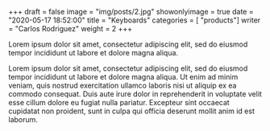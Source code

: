 +++
draft = false
image = "img/posts/2.jpg"
showonlyimage = true
date = "2020-05-17 18:52:00"
title = "Keyboards"
categories = [ "products"]
writer = "Carlos Rodriguez"
weight = 2
+++

Lorem ipsum dolor sit amet, consectetur adipiscing elit, sed do eiusmod tempor incididunt ut labore et dolore magna aliqua. 

<!--more-->

Lorem ipsum dolor sit amet, consectetur adipiscing elit, sed do eiusmod tempor incididunt ut labore et dolore magna aliqua. Ut enim ad minim veniam, quis nostrud exercitation ullamco laboris nisi ut aliquip ex ea commodo consequat. Duis aute irure dolor in reprehenderit in voluptate velit esse cillum dolore eu fugiat nulla pariatur. Excepteur sint occaecat cupidatat non proident, sunt in culpa qui officia deserunt mollit anim id est laborum.